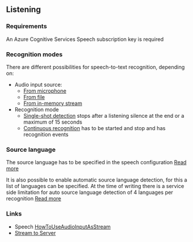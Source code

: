 ## Listening

### Requirements
An Azure Cognitive Services Speech subscription key is required

### Recognition modes
There are different possibilities for speech-to-text recognition, depending on:
+ Audio input source:
    - [From microphone](https://docs.microsoft.com/en-us/azure/cognitive-services/speech-service/get-started-speech-to-text?tabs=script%2Cbrowser%2Cwindowsinstall&pivots=programming-language-csharp#recognize-from-microphone:~:text=configuration.-,Recognize%20from%20microphone)
    - [From file](https://docs.microsoft.com/en-us/azure/cognitive-services/speech-service/get-started-speech-to-text?tabs=script%2Cbrowser%2Cwindowsinstall&pivots=programming-language-csharp#recognize-from-file:~:text=Recognize%20from%20file,-If)
    - [From in-memory stream](https://docs.microsoft.com/en-us/azure/cognitive-services/speech-service/get-started-speech-to-text?tabs=script%2Cbrowser%2Cwindowsinstall&pivots=programming-language-csharp#recognize-from-in-memory-stream:~:text=Recognize%20from%20in%2Dmemory%20stream,-For)
+ Recognition mode
    - [Single-shot detection](https://docs.microsoft.com/en-us/azure/cognitive-services/speech-service/get-started-speech-to-text?tabs=script%2Cbrowser%2Cwindowsinstall&pivots=programming-language-csharp#recognize-from-microphone:~:text=configuration.-,Recognize%20from%20microphone) stops after a listening silence at the end or a maximum of 15 seconds
    - [Continuous recognition](https://docs.microsoft.com/en-us/azure/cognitive-services/speech-service/get-started-speech-to-text?tabs=script%2Cbrowser%2Cwindowsinstall&pivots=programming-language-csharp#continuous-recognition:~:text=Continuous%20recognition,-The) has to be started and stop and has recognition events

### Source language
The source language has to be specified in the speech configuration [Read more](https://docs.microsoft.com/en-us/azure/cognitive-services/speech-service/get-started-speech-to-text?tabs=script%2Cbrowser%2Cwindowsinstall&pivots=programming-language-csharp#change-source-language:~:text=Change%20source%20language,-A)

It is also possible to enable automatic source language detection, for this a list of languages can be specified. At the time of writing there is a service side limitation for auto source language detection of 4 languages per recognition [Read more](https://docs.microsoft.com/en-us/azure/cognitive-services/speech-service/how-to-automatic-language-detection?pivots=programming-language-csharp#automatic-language-detection-with-the-speech-sdk:~:text=Automatic%20language%20detection%20currently%20has%20a%20services%2Dside%20limit%20of%20four%20languages%20per%20detection.)



### Links
- Speech [HowToUseAudioInputAsStream](https://docs.microsoft.com/en-us/azure/cognitive-services/speech-service/how-to-use-audio-input-streams)
- [Stream to Server](https://docs.microsoft.com/en-us/aspnet/core/signalr/streaming?view=aspnetcore-5.0)
